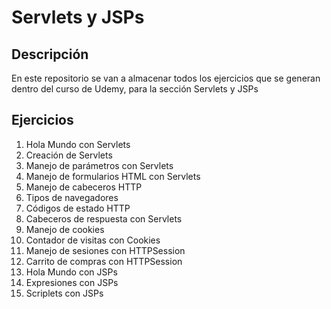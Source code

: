 # Servlets y JSPs

## Descripción

En este repositorio se van a almacenar todos los ejercicios que se generan dentro del curso de Udemy, para la sección Servlets y JSPs

## Ejercicios

1. Hola Mundo con Servlets
2. Creación de Servlets
3. Manejo de parámetros con Servlets
4. Manejo de formularios HTML con Servlets
5. Manejo de cabeceros HTTP
6. Tipos de navegadores
7. Códigos de estado HTTP
8. Cabeceros de respuesta con Servlets
9. Manejo de cookies
10. Contador de visitas con Cookies
11. Manejo de sesiones con HTTPSession
12. Carrito de compras con HTTPSession
13. Hola Mundo con JSPs
14. Expresiones con JSPs
15. Scriplets con JSPs
